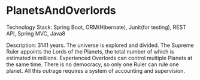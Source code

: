 # PlanetsAndOverlords

Technology Stack: Spring Boot, ORM(Hibernate), Junit(for testing), REST API, Spring MVC, Java8

Description:
3141 years.
The universe is explored and divided.
The Supreme Ruler appoints the Lords of the Planets, the total number of which is estimated in millions.
Experienced Overlords can control multiple Planets at the same time. There is no democracy, so only one Ruler can rule one planet.
All this outrage requires a system of accounting and supervision.
